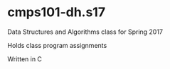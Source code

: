 # cmps101-dh.s17
Data Structures and Algorithms class for Spring 2017

Holds class program assignments

Written in C
